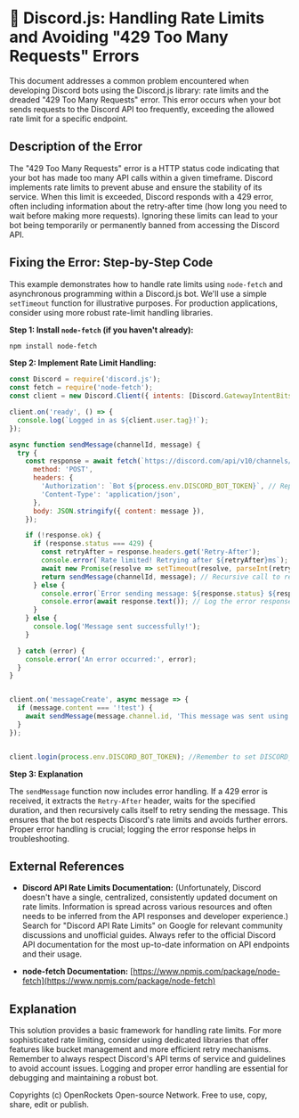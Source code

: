 # 🐞 Discord.js: Handling Rate Limits and Avoiding "429 Too Many Requests" Errors


This document addresses a common problem encountered when developing Discord bots using the Discord.js library: rate limits and the dreaded "429 Too Many Requests" error.  This error occurs when your bot sends requests to the Discord API too frequently, exceeding the allowed rate limit for a specific endpoint.

## Description of the Error

The "429 Too Many Requests" error is a HTTP status code indicating that your bot has made too many API calls within a given timeframe.  Discord implements rate limits to prevent abuse and ensure the stability of its service. When this limit is exceeded, Discord responds with a 429 error, often including information about the retry-after time (how long you need to wait before making more requests).  Ignoring these limits can lead to your bot being temporarily or permanently banned from accessing the Discord API.


## Fixing the Error: Step-by-Step Code

This example demonstrates how to handle rate limits using `node-fetch` and asynchronous programming within a Discord.js bot.  We'll use a simple `setTimeout` function for illustrative purposes.  For production applications, consider using more robust rate-limit handling libraries.

**Step 1: Install `node-fetch` (if you haven't already):**

```bash
npm install node-fetch
```

**Step 2: Implement Rate Limit Handling:**

```javascript
const Discord = require('discord.js');
const fetch = require('node-fetch');
const client = new Discord.Client({ intents: [Discord.GatewayIntentBits.Guilds] }); // Adjust intents as needed

client.on('ready', () => {
  console.log(`Logged in as ${client.user.tag}!`);
});

async function sendMessage(channelId, message) {
  try {
    const response = await fetch(`https://discord.com/api/v10/channels/${channelId}/messages`, {
      method: 'POST',
      headers: {
        'Authorization': `Bot ${process.env.DISCORD_BOT_TOKEN}`, // Replace with your bot token
        'Content-Type': 'application/json',
      },
      body: JSON.stringify({ content: message }),
    });

    if (!response.ok) {
      if (response.status === 429) {
        const retryAfter = response.headers.get('Retry-After');
        console.error(`Rate limited! Retrying after ${retryAfter}ms`);
        await new Promise(resolve => setTimeout(resolve, parseInt(retryAfter, 10))); // Wait before retrying
        return sendMessage(channelId, message); // Recursive call to retry
      } else {
        console.error(`Error sending message: ${response.status} ${response.statusText}`);
        console.error(await response.text()); // Log the error response for debugging
      }
    } else {
      console.log('Message sent successfully!');
    }

  } catch (error) {
    console.error('An error occurred:', error);
  }
}


client.on('messageCreate', async message => {
  if (message.content === '!test') {
    await sendMessage(message.channel.id, 'This message was sent using rate limit handling!');
  }
});


client.login(process.env.DISCORD_BOT_TOKEN); //Remember to set DISCORD_BOT_TOKEN as environment variable
```

**Step 3: Explanation**

The `sendMessage` function now includes error handling.  If a 429 error is received, it extracts the `Retry-After` header, waits for the specified duration, and then recursively calls itself to retry sending the message.  This ensures that the bot respects Discord's rate limits and avoids further errors.  Proper error handling is crucial; logging the error response helps in troubleshooting.


## External References

* **Discord API Rate Limits Documentation:**  (Unfortunately, Discord doesn't have a single, centralized, consistently updated document on rate limits.  Information is spread across various resources and often needs to be inferred from the API responses and developer experience.) Search for "Discord API Rate Limits" on Google for relevant community discussions and unofficial guides.  Always refer to the official Discord API documentation for the most up-to-date information on API endpoints and their usage.

* **node-fetch Documentation:** [https://www.npmjs.com/package/node-fetch](https://www.npmjs.com/package/node-fetch)


## Explanation

This solution provides a basic framework for handling rate limits.  For more sophisticated rate limiting, consider using dedicated libraries that offer features like bucket management and more efficient retry mechanisms.  Remember to always respect Discord's API terms of service and guidelines to avoid account issues.  Logging and proper error handling are essential for debugging and maintaining a robust bot.


Copyrights (c) OpenRockets Open-source Network. Free to use, copy, share, edit or publish.

